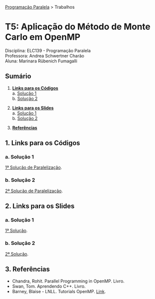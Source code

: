 [Programação Paralela](https://github.com/AndreaInfUFSM/elc139-2018a) > Trabalhos

# T5: Aplicação do Método de Monte Carlo em OpenMP

Disciplina: ELC139 - Programação Paralela  
Professora: Andrea Schwertner Charão  
Aluna: Marinara Rübenich Fumagalli

## Sumário
1. [**Links para os Códigos**](#1-links-para-os-códigos)   
    a. [Solução 1](#a-solução-1)  
    b. [Solução 2](#b-solução-2)
    
2. [**Links para os Slides**](#2-links-para-os-slides)  
    a. [Solução 1](#a-solução-1)  
    b. [Solução 2](#b-solução-2)  
     
3. [**Referências**](#3-referências)  

## 1. Links para os Códigos

### a. Solução 1

[1ª Solução de Paralelização](FireSim/2.FireSim_OpenMP1/Códigos).

### b. Solução 2

[2ª Solução de Paralelização](FireSim/3.FireSim_OpenMP2/Códigos).

## 2. Links para os Slides

### a. Solução 1

[1ª Solução](FireSim/2.FireSim_OpenMP1/firesimOMP1.pdf).

### b. Solução 2

[2ª Solução](FireSim/2.FireSim_OpenMP2/firesimOMP2.pdf).

## 3. Referências
- Chandra, Rohit. Parallel Programming in OpenMP. Livro.
- Swan, Tom. Aprendendo C++. Livro.
- Barney, Blaise - LNLL. Tutorials OpenMP. [Link](https://computing.llnl.gov/tutorials/openMP/).
